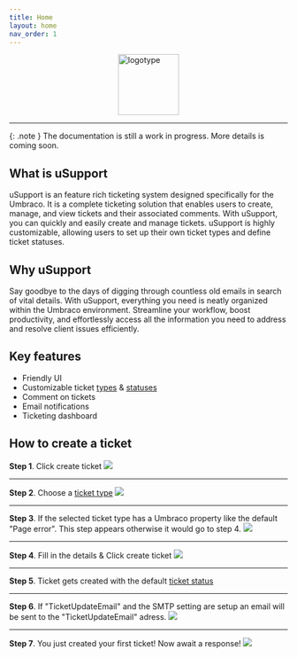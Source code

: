 ```yaml
---
title: Home
layout: home
nav_order: 1
---
```


<img src="https://weberistic.github.io/uSupport-documentation/assets/usupport.svg" alt="logotype" style="height: 110px; margin: 0 auto; display: block;">

---

{: .note }
The documentation is still a work in progress. More details is coming soon.

## What is uSupport
uSupport is an feature rich ticketing system designed specifically for the Umbraco. It is a complete ticketing solution that enables users to create, manage, and view tickets and their associated comments. With uSupport, you can quickly and easily create and manage tickets. uSupport is highly customizable, allowing users to set up their own ticket types and define ticket statuses.

## Why uSupport
Say goodbye to the days of digging through countless old emails in search of vital details. With uSupport, everything you need is neatly organized within the Umbraco environment. Streamline your workflow, boost productivity, and effortlessly access all the information you need to address and resolve client issues efficiently.

## Key features

* Friendly UI
* Customizable ticket [types](/docs/features/ticketType.html) & [statuses](/features/ticketStatus.html)
* Comment on tickets
* Email notifications
* Ticketing dashboard

## How to create a ticket

**Step 1**. Click create ticket
<img src="https://weberistic.github.io/uSupport-documentation/assets/createTicket/step1.png">

---

**Step 2**. Choose a [ticket type](/docs/features/ticketType.html)
<img src="https://weberistic.github.io/uSupport-documentation/assets/createTicket/step2.png">

---

**Step 3**. If the selected ticket type has a Umbraco property like the default "Page error". This step appears otherwise it would go to step 4.
<img src="https://weberistic.github.io/uSupport-documentation/assets/createTicket/step3.png">

---

**Step 4**. Fill in the details & Click create ticket
<img src="https://weberistic.github.io/uSupport-documentation/assets/createTicket/step4.PNG">

---

**Step 5**.
Ticket gets created with the default [ticket status](/docs/features/ticketStatus.html)

---

**Step 6**.
 If "TicketUpdateEmail" and the SMTP setting are setup an email will be sent to the "TicketUpdateEmail" adress.
 <img src="https://weberistic.github.io/uSupport-documentation/assets/createTicket/step6.PNG">

---

**Step 7**. You just created your first ticket! Now await a response!
 <img src="https://weberistic.github.io/uSupport-documentation/assets/createTicket/step7.PNG">
